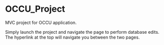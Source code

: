 # OCCU_Project

MVC project for OCCU application.

Simply launch the project and navigate the page to perform database edits.
The hyperlink at the top will navigate you between the two pages.
